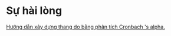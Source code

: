 # Sự hài lòng

[Hướng dẫn xây dựng thang do bằng phân tích Cronbach 's alpha.](./scale/cronbach-alpha.md)
